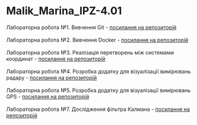 # Malik_Marina_IPZ-4.01

Лабораторна робота №1. Вивчення Git - [посилання на репозиторій](https://github.com/ravenousmoon/GitBasics) <br></br>
Лабораторна робота №2. Вивчення Docker - [посилання на репозиторій](https://github.com/ravenousmoon/DockerBasics) <br></br>
Лабораторна робота №3. Реалізація перетворень між системами координат - [посилання на репозиторій](https://github.com/ravenousmoon/TransformationsBetweenCoordinateSystems) <br></br>
Лабораторна робота №4. Розробка додатку для візуалізації вимірювань радару - [посилання на репозиторій](https://github.com/ravenousmoon/VisualizationofRadarMeasurements) <br></br>
Лабораторна робота №5. Розробка додатку для візуалізації вимірювань GPS - [посилання на репозиторій](https://github.com/ravenousmoon/VisualizationofGPSMeasurements) <br></br>
Лабораторна робота №7. Дослідження фільтра Калмана - [посилання на репозиторій](https://github.com/ravenousmoon/StudyoftheKalmanFilter)
